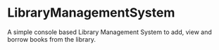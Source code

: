 # LibraryManagementSystem
A simple console based Library Management System to add, view and borrow books from the library.
